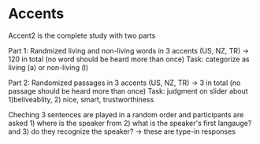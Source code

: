 # Accents


Accent2 is the complete study with two parts

Part 1: 
  Randmized living and non-living words in 3 accents (US, NZ, TR) -> 120 in total (no word should be heard more than once)
   Task: categorize as living (a) or non-living (l)


Part 2: 
  Randomized passages in 3 accents (US, NZ, TR) -> 3 in total (no passage should be heard more than once)
  Task: judgment on slider about 1)beliveablity, 2) nice, smart, trustworthiness
  
 Cheching
  3 sentences are played in a random order and participants are asked 1) where is the speaker from 2) what is the speaker's first langauge? and 3) do they recognize the speaker? -> these are type-in responses
